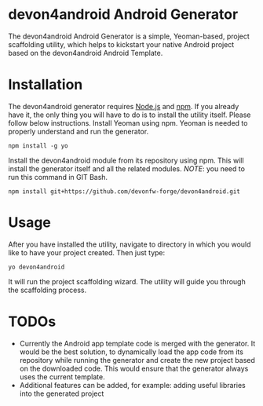 # devon4android Android Generator

The devon4android Android Generator is a simple, Yeoman-based, project scaffolding utility, which helps to kickstart your native Android project based on the devon4android Android Template.

# Installation

The devon4android generator requires [Node.js](https://nodejs.org/) and [npm](https://npmjs.org). If you already have it, the only thing you will have to do is to install the utility itself. Please follow below instructions.
Install Yeoman using npm. Yeoman is needed to properly understand and run the generator.
```
npm install -g yo
```
Install the devon4android module from its repository using npm. This will install the generator itself and all the related modules. *NOTE*: you need to run this command in GIT Bash.
```
npm install git+https://github.com/devonfw-forge/devon4android.git
```
  
# Usage 

After you have installed the utility, navigate to directory in which you would like to have your project created. Then just type:

```
yo devon4android
```
It will run the project scaffolding wizard. The utility will guide you through the scaffolding process.

# TODOs

- Currently the Android app template code is merged with the generator. It would be the best solution, to dynamically load the app code from its repository while running the generator and create the new project based on the downloaded code. This would ensure that the generator always uses the current template.
- Additional features can be added, for example: adding useful libraries into the generated project
